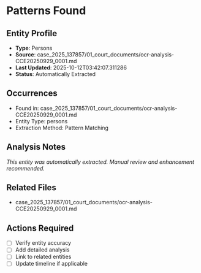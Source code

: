 # Patterns Found

## Entity Profile
- **Type**: Persons
- **Source**: case_2025_137857/01_court_documents/ocr-analysis-CCE20250929_0001.md
- **Last Updated**: 2025-10-12T03:42:07.311286
- **Status**: Automatically Extracted

## Occurrences
- Found in: case_2025_137857/01_court_documents/ocr-analysis-CCE20250929_0001.md
- Entity Type: persons
- Extraction Method: Pattern Matching

## Analysis Notes
*This entity was automatically extracted. Manual review and enhancement recommended.*

## Related Files
- case_2025_137857/01_court_documents/ocr-analysis-CCE20250929_0001.md

## Actions Required
- [ ] Verify entity accuracy
- [ ] Add detailed analysis
- [ ] Link to related entities
- [ ] Update timeline if applicable
